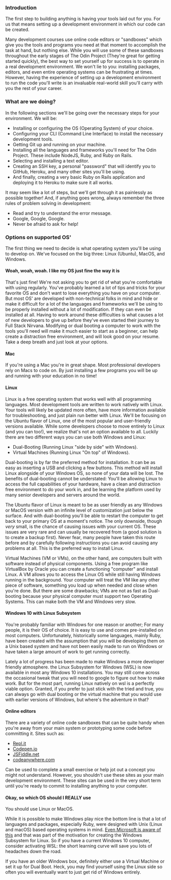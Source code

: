 ### Introduction

The first step to building anything is having your tools laid out for you. For us that means setting up a development environment in which our code can be created.

Many development courses use online code editors or "sandboxes" which give you the tools and programs you need at that moment to accomplish the task at hand, but nothing else. While you will use some of these sandboxes throughout the early stages of The Odin Project (They're great for getting started quickly), the best way to set yourself up for success is to operate in a real development environment. We won't lie to you: installing packages, editors, and even entire operating systems can be frustrating at times. However, having the experience of setting up a development environment to run the code you'll write is an invaluable real-world skill you'll carry with you the rest of your career.

### What are we doing?

In the following sections we'll be going over the necessary steps for your environment. We will be:

* Installing or configuring the OS (Operating System) of your choice.
* Configuring your CLI (Command Line Interface) to install the necessary development tools.
* Getting Git up and running on your machine.
* Installing all the languages and frameworks you'll need for The Odin Project. These include NodeJS, Ruby, and Ruby on Rails.
* Selecting and installing a text editor.
* Creating an SSH key, a personal "password" that will identify you to GitHub, Heroku, and many other sites you'll be using.
* And finally, creating a very basic Ruby on Rails application and deploying it to Heroku to make sure it all works.

It may seem like a lot of steps, but we'll get through it as painlessly as possible together! And, if anything goes wrong, always remember the three rules of problem solving in development:

* Read and try to understand the error message.
* Google, Google, Google.
* Never be afraid to ask for help!

### Options on supported OS'

The first thing we need to decide is what operating system you'll be using to develop on. We've focused on the big three: Linux (Ubuntu), MacOS, and Windows.

#### Woah, woah, woah. I like my OS just fine the way it is

That's just fine! We're not asking you to get rid of what you're comfortable with using regularly. You've probably learned a lot of tips and tricks for your favorite OS and don't want to lose everything you have on your computer. But most OS' are developed with non-technical folks in mind and hide or make it difficult for a lot of the languages and frameworks we'll be using to be properly installed without a lot of modification. If they can even be installed at all. Having to work around these difficulties is what causes a lot of new developers to give up before they've even started their journey to Full Stack Nirvana. Modifying or dual booting a computer to work with the tools you'll need will make it much easier to start as a beginner, can help create a distraction free environment, and will look good on your resume. Take a deep breath and just look at your options.

#### Mac

If you're using a Mac you're in great shape.  Most professional developers rely on Macs to code on. By just installing a few programs you will be up and running with your education in no time!

#### Linux

Linux is a free operating system that works well with all programming languages. Most development tools are written to work natively with Linux. Your tools will likely be updated more often, have more information available for troubleshooting, and just plain run better with Linux. We'll be focusing on the Ubuntu flavor of Linux, one of the most popular and user-friendly versions available. While some developers choose to move entirely to Linux (and you can too!), we realize that's not an option available to all. Luckily there are two different ways you can use both Windows and Linux:

* Dual-Booting (Running Linux "side by side" with Windows).
* Virtual Machines (Running Linux "On top" of Windows).

Dual-booting is by far the preferred method for installation. It can be as easy as inserting a USB and clicking a few buttons. This method will install Linux alongside of your Windows OS, so none of your data will be lost. The benefits of dual-booting cannot be understated: You'll be allowing Linux to access the full capabilities of your hardware, have a clean and distraction free environment to do your work in, and be learning the platform used by many senior developers and servers around the world.

The Ubuntu flavor of Linux is meant to be as user friendly as any Windows or MacOS version with an infinite level of customization just below the surface. And with dual-booting you'll be able to restart the computer to get back to your primary OS at a moment's notice. The only downside, though _very_ small, is the chance of causing issues with your current OS. These issues are very rare and can usually be recovered from (a good solution is to create a backup first). Never fear, many people have taken this route before and by carefully following instructions you can avoid causing any problems at all. This is the preferred way to install Linux.

Virtual Machines (VM or VMs), on the other hand, are computers built with software instead of physical components. Using a free program like VirtualBox by Oracle you can create a functioning "computer" and install Linux. A VM allows you to access the Linux OS while still having Windows running in the background. Your computer will treat the VM like any other piece of software, something you load up when needed and close when you're done. But there are some drawbacks; VMs are not as fast as Dual-booting because your physical computer must support two Operating Systems. This can make both the VM and Windows very slow.

#### Windows 10 with Linux Subsystem

You're probably familiar with Windows for one reason or another; For many people, it is their OS of choice. It is easy to use and comes pre-installed on most computers. Unfortunately, historically some languages, mainly Ruby, have been created with the assumption that you will be developing them on a Unix based system and have not been easily made to run on Windows or have taken a large amount of work to get running correctly.

Lately a lot of progress has been made to make Windows a more developer friendly atmosphere. the Linux Subsystem for Windows (WSL) is now available in most any Windows 10 installations. You may still come across the occasional tweak that you will need to google to figure out how to make work. But for the most part, running Linux natively on wsl is a perfectly viable option. Granted, if you prefer to just stick with the tried and true, you can always go with dual booting or the virtual machine that you would use with earlier versions of Windows, but where's the adventure in that?

#### Online editors

There are a variety of online code sandboxes that can be quite handy when you're away from your main system or prototyping some code before committing it. Sites such as:

* [Repl.it](https://repl.it/)
* [Codepen.io](https://codepen.io/)
* [JSFiddle.net](https://jsfiddle.net/)
* [codeanywhere.com](https://codeanywhere.com/)

Can be used to complete a small exercise or help jot out a concept you might not understand. However, you shouldn't use these sites as your main development environment. These sites can be used in the very short term until you're ready to commit to installing anything to your computer.

#### Okay, so which OS should I REALLY use

You should use Linux or MacOS.

While it is possible to make Windows play nice the bottom line is that a lot of languages and packages, especially Ruby, were designed with Unix (Linux and macOS) based operating systems in mind. [Even Microsoft is aware of this](https://blogs.msdn.microsoft.com/premier_developer/2018/04/27/why-developers-should-install-wsl-today/) and that was part of the motivation for creating the Windows Subsystem for Linux. So if you have a current Windows 10 computer, consider activating WSL: the short learning curve will save you lots of headaches down the road.

If you have an older Windows box, definitely either use a Virtual Machine or set it up for Dual Boot. Heck, you may find yourself using the Linux side so often you will eventually want to just get rid of Windows entirely.
